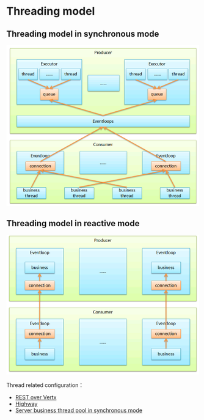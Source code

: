 # Threading model

## Threading model in synchronous mode

![](../assets/sync-thread-model.png)

## Threading model in reactive mode

![](../assets/reactive-thread-model.png)

Thread related configuration：  
* [REST over Vertx](../build-provider/protocol/rest-over-vertx.md)
* [Highway](../build-provider/protocol/highway-rpc.md)
* [Server business thread pool in synchronous mode](../build-provider/thread-pool.md)
